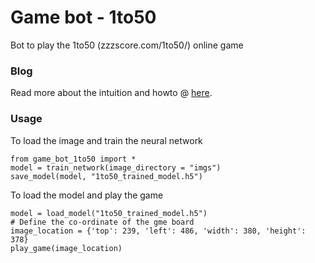 # Game bot - 1to50

Bot to play the 1to50 (zzzscore.com/1to50/) online game

### Blog

Read more about the intuition and howto @ [here](https://medium.com/@MohitMayank/how-i-beat-the-online-game-1to50-with-neural-network-6ded10a986e4?source=friends_link&sk=157956cec8561f666a5f664e0abbe8ea).

### Usage

To load the image and train the neural network

```
from game_bot_1to50 import *
model = train_network(image_directory = "imgs")
save_model(model, "1to50_trained_model.h5")
```
To load the model and play the game

```
model = load_model("1to50_trained_model.h5")
# Define the co-ordinate of the gme board
image_location = {'top': 239, 'left': 486, 'width': 380, 'height': 378}
play_game(image_location)

```
